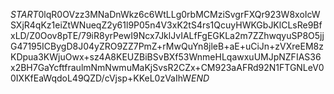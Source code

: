 $START$0lqR0OVzz3MNaDnWkz6c6WtLLg0rbMCMziSvgrFXQr923W8xoIcWSXjR4qKz1eiZtWNueqZ2y61l9P05n4V3xK2tS4rs1QcuyHWKGbJKlCLsRe9BfxLD/Z0Oov8pTE/79iR8yrPewI9Ncx7JklJvIALfFgEGKLa2m7ZZhwqyuSP8O5jjG47195ICBygD8J04yZRO9ZZ7PmZ+rMwQuYn8jleB+aE+uCiJn+zVXreEM8zKDpua3KWjuOwx+sz4A8KEUZBiBSvBXf53WnmeHLqawxuUMJpNZFIAS36x2BH7GaYcftfraulmNmNwmuMaKjSvsR2CZx+CM923aAFRd92N1FTGNLeV00IXKfEaWqdoL49QZD/cVjsp+KKeL0zVaIhW$END$